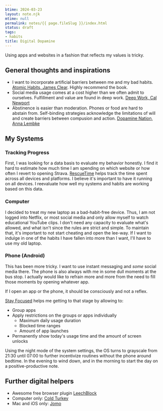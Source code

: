 ```yaml
---
btime: 2024-03-23
layout: note.njk
mtime: null
permalink: notes/{{ page.fileSlug }}/index.html
status: draft
tags:
- habits
title: Digital Dopamine
---
```

Using apps and websites in a fashion that reflects my values is tricky.

## General thoughts and inspirations
- I want to incorporate artificial barriers between me and my bad habits. [Atomic Habits, James Clear](https://www.goodreads.com/book/show/40121378-atomic-habits). Highly recommend the book.
- Social media usage comes at a cost higher than we often admit to ourselves. Fulfillment and value are found in deep work. [Deep Work, Cal Newport](https://www.goodreads.com/book/show/25744928-deep-work)
- Abstinence is easier than moderation. Phones or food are hard to abstain from. Self-binding strategies acknowledge the limitations of will and create barriers between compusion and action. [Dopamine Nation, Anna Lembke](https://www.goodreads.com/book/show/55723020-dopamine-nation)

## My Systems
### Tracking Progress
First, I was looking for a data basis to evaluate my behavior honestly. I find it hard to estimate how much time I am spending on which website or how often I revert to opening Strava.
[RescueTime](https://www.rescuetime.com/) helps track the time spent across all devices and platforms. I believe it's important to have it running on all devices.
I reevaluate how well my systems and habits are working based on this data.

### Computer
I decided to treat my new laptop as a bad-habit-free device. Thus, I am not logged into Netflix, or most social media and only allow myself to watch educational YouTube clips. I don't need any capacity to evaluate what's allowed, and what isn't since the rules are strict and simple. To maintain that, it's important to not start cheating and open the lee-way.
If I want to indulge in one of the habits I have fallen into more than I want, I'll have to use my old laptop.

### Phone (Android)
This has been more tricky. I want to use instant messaging and _some_ social media there. The phone is also always with me in some dull moments at the bus stop. I actually would like to refrain more and more from the need to fill those moments by opening whatever app.

If I open an app or the phone, it should be consciously and not a reflex.

[Stay Focused](https://www.stayfocused.me/) helps me getting to that stage by allowing to:
- Group apps
- Apply restrictions on the groups or apps individually
	- Maximum daily usage duration
	- Blocked time ranges
	- Amount of app launches
- Permanently show today's usage time and the amount of screen unlocks

Using the night mode of the system settings, the OS turns to grayscale from 21:30 until 07:00 to further incentivize routines without the phone around bedtime. In the evening to wind down, and in the morning to start the day on a positive-productive note.

## Further digital helpers
- Awesome free browser plugin [LeechBlock](https://www.proginosko.com/leechblock/)
- Computer only: [Cold Turkey](https://getcoldturkey.com/)
- Mac and iOS only: [Jomo](https://jomo.so/)
